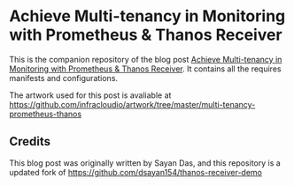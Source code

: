 # Achieve Multi-tenancy in Monitoring with Prometheus & Thanos Receiver

This is the companion repository of the blog post [Achieve Multi-tenancy in Monitoring with Prometheus & Thanos Receiver](https://www.infracloud.io/blogs/multi-tenancy-monitoring-thanos-receiver/). It contains all the requires manifests and configurations. 

The artwork used for this post is avaliable at <https://github.com/infracloudio/artwork/tree/master/multi-tenancy-prometheus-thanos>

## Credits

This blog post was originally written by Sayan Das, and this repository is a updated fork of <https://github.com/dsayan154/thanos-receiver-demo>
